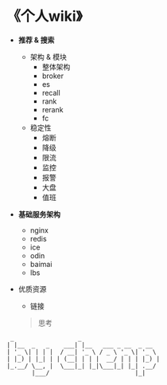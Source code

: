 # 《个人wiki》
- **推荐 & 搜索**
  - 架构 & 模块
    - 整体架构
    - broker
    - es
    - recall
    - rank
    - rerank
    - fc
  - 稳定性
    - 熔断
    - 降级
    - 限流
    - 监控
    - 报警
    - 大盘
    - 值班

- **基础服务架构**
  - nginx
  - redis
  - ice
  - odin
  - baimai
  - lbs
- 优质资源
  - 链接
  > 思考


```
 _                  _                      
| |__  _   _    ___| |__   ___ _ __  _ __  
| '_ \| | | |  / __| '_ \ / _ \ '_ \| '_ \ 
| |_) | |_| | | (__| | | |  __/ | | | |_) |
|_.__/ \__, |  \___|_| |_|\___|_| |_| .__/ 
       |___/                        |_|    
```

